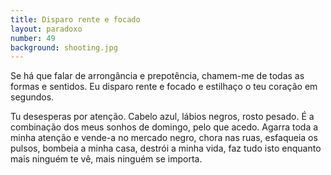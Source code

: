 ```yaml
---
title: Disparo rente e focado
layout: paradoxo
number: 49
background: shooting.jpg
---
```


Se há que falar de arrongância e prepotência, chamem-me de todas as formas e sentidos. Eu disparo rente e focado e estilhaço o teu coração em segundos.

Tu desesperas por atenção. Cabelo azul, lábios negros, rosto pesado. É a combinação dos meus sonhos de domingo, pelo que acedo. Agarra toda a minha atenção e vende-a no mercado negro, chora nas ruas, esfaqueia os pulsos, bombeia a minha casa, destrói a minha vida, faz tudo isto enquanto mais ninguém te vê, mais ninguém se importa.
